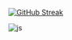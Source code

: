 [![GitHub Streak](https://streak-stats.demolab.com?user=illbeyourdream&theme=dark&locale=ko&date_format=%5BY.%5Dn.j&exclude_days=Sun%2CSat)](https://git.io/streak-stats)

![js]([https://img.shields.io/badge/JavaScript-F7DF1E?style=for-the-badge&logo=JavaScript&logoColor=white](https://img.shields.io/badge/Steam-000000?style=for-the-badge&logo=steam&logoColor=white)https://img.shields.io/badge/Steam-000000?style=for-the-badge&logo=steam&logoColor=white)

